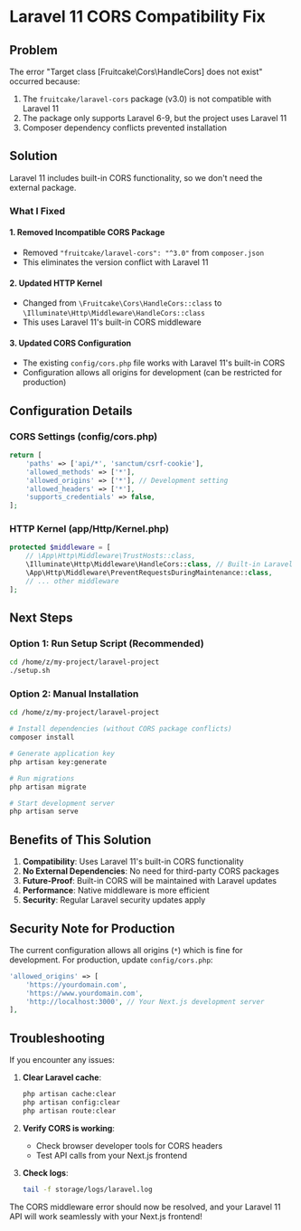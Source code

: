 # Laravel 11 CORS Compatibility Fix

## Problem
The error "Target class [Fruitcake\Cors\HandleCors] does not exist" occurred because:
1. The `fruitcake/laravel-cors` package (v3.0) is not compatible with Laravel 11
2. The package only supports Laravel 6-9, but the project uses Laravel 11
3. Composer dependency conflicts prevented installation

## Solution
Laravel 11 includes built-in CORS functionality, so we don't need the external package.

### What I Fixed

#### 1. **Removed Incompatible CORS Package**
- Removed `"fruitcake/laravel-cors": "^3.0"` from `composer.json`
- This eliminates the version conflict with Laravel 11

#### 2. **Updated HTTP Kernel**
- Changed from `\Fruitcake\Cors\HandleCors::class` to `\Illuminate\Http\Middleware\HandleCors::class`
- This uses Laravel 11's built-in CORS middleware

#### 3. **Updated CORS Configuration**
- The existing `config/cors.php` file works with Laravel 11's built-in CORS
- Configuration allows all origins for development (can be restricted for production)

## Configuration Details

### CORS Settings (config/cors.php)
```php
return [
    'paths' => ['api/*', 'sanctum/csrf-cookie'],
    'allowed_methods' => ['*'],
    'allowed_origins' => ['*'], // Development setting
    'allowed_headers' => ['*'],
    'supports_credentials' => false,
];
```

### HTTP Kernel (app/Http/Kernel.php)
```php
protected $middleware = [
    // \App\Http\Middleware\TrustHosts::class,
    \Illuminate\Http\Middleware\HandleCors::class, // Built-in Laravel 11 CORS
    \App\Http\Middleware\PreventRequestsDuringMaintenance::class,
    // ... other middleware
];
```

## Next Steps

### Option 1: Run Setup Script (Recommended)
```bash
cd /home/z/my-project/laravel-project
./setup.sh
```

### Option 2: Manual Installation
```bash
cd /home/z/my-project/laravel-project

# Install dependencies (without CORS package conflicts)
composer install

# Generate application key
php artisan key:generate

# Run migrations
php artisan migrate

# Start development server
php artisan serve
```

## Benefits of This Solution

1. **Compatibility**: Uses Laravel 11's built-in CORS functionality
2. **No External Dependencies**: No need for third-party CORS packages
3. **Future-Proof**: Built-in CORS will be maintained with Laravel updates
4. **Performance**: Native middleware is more efficient
5. **Security**: Regular Laravel security updates apply

## Security Note for Production

The current configuration allows all origins (`*`) which is fine for development. For production, update `config/cors.php`:

```php
'allowed_origins' => [
    'https://yourdomain.com',
    'https://www.yourdomain.com',
    'http://localhost:3000', // Your Next.js development server
],
```

## Troubleshooting

If you encounter any issues:

1. **Clear Laravel cache**:
   ```bash
   php artisan cache:clear
   php artisan config:clear
   php artisan route:clear
   ```

2. **Verify CORS is working**:
   - Check browser developer tools for CORS headers
   - Test API calls from your Next.js frontend

3. **Check logs**:
   ```bash
   tail -f storage/logs/laravel.log
   ```

The CORS middleware error should now be resolved, and your Laravel 11 API will work seamlessly with your Next.js frontend!